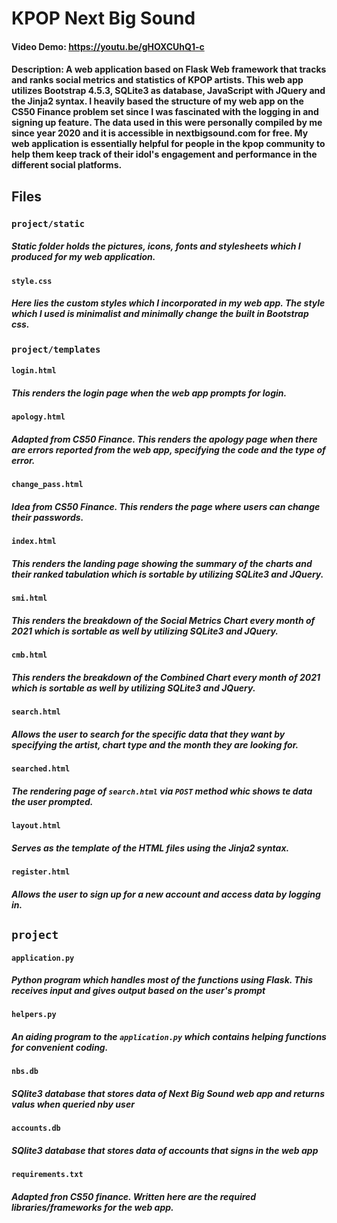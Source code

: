 # KPOP Next Big Sound
#### Video Demo:  https://youtu.be/gHOXCUhQ1-c
#### Description: A web application based on Flask Web framework that tracks and ranks social metrics and statistics of KPOP artists. This web app utilizes Bootstrap 4.5.3, SQLite3 as database, JavaScript with JQuery and the Jinja2 syntax. I heavily based the structure of my web app on the CS50 Finance problem set since I was fascinated with the logging in and signing up feature. The data used in this were personally compiled by me since year 2020 and it is accessible in nextbigsound.com for free. My web application is essentially helpful for people in the kpop community to help them keep track of their idol's engagement and performance in the different social platforms.

## Files

### `project/static`
##### Static folder holds the pictures, icons, fonts and stylesheets which I produced for my web application.
#### `style.css`
##### Here lies the custom styles which I incorporated in my web app. The style which I used is minimalist and minimally change the built in Bootstrap css.

### `project/templates`
#### `login.html`
##### This renders the login page when the web app prompts for login.

#### `apology.html`
##### Adapted from CS50 Finance. This renders the apology page when there are errors reported from the web app, specifying the code and the type of error.

#### `change_pass.html`
##### Idea from CS50 Finance. This renders the page where users can change their passwords.

#### `index.html`
##### This renders the landing page showing the summary of the charts and their ranked tabulation which is sortable by utilizing SQLite3 and JQuery.

#### `smi.html`
##### This renders the breakdown of the Social Metrics Chart every month of 2021 which is sortable as well by utilizing SQLite3 and JQuery.

#### `cmb.html`
##### This renders the breakdown of the Combined Chart every month of 2021 which is sortable as well by utilizing SQLite3 and JQuery.

#### `search.html`
##### Allows the user to search for the specific data that they want by specifying the artist, chart type and the month they are looking for.

#### `searched.html`
##### The rendering page of `search.html` via `POST` method whic shows te data the user prompted.

#### `layout.html`
##### Serves as the template of the HTML files using the Jinja2 syntax.

#### `register.html`
##### Allows the user to sign up for a new account and access data by logging in.

## `project`

#### `application.py`
##### Python program which handles most of the functions using Flask. This receives input and gives output based on the user's prompt

#### `helpers.py`
##### An aiding program to the `application.py` which contains helping functions for convenient coding.

#### `nbs.db`
##### SQlite3 database that stores data of Next Big Sound web app and returns valus when queried nby user

#### `accounts.db`
##### SQlite3 database that stores data of accounts that signs in the web app

#### `requirements.txt`
##### Adapted fron CS50 finance. Written here are the required libraries/frameworks for the web app.








